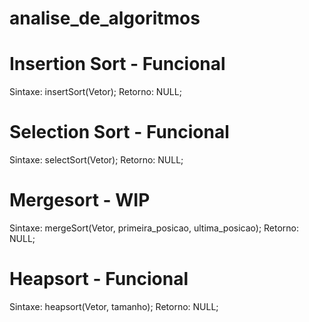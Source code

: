 # analise_de_algoritmos
# Insertion Sort - Funcional
Sintaxe: insertSort(Vetor);
Retorno: NULL;

# Selection Sort - Funcional
Sintaxe: selectSort(Vetor);
Retorno: NULL;

# Mergesort - WIP
Sintaxe: mergeSort(Vetor, primeira_posicao, ultima_posicao);
Retorno: NULL;

# Heapsort - Funcional
Sintaxe: heapsort(Vetor, tamanho);
Retorno: NULL;
